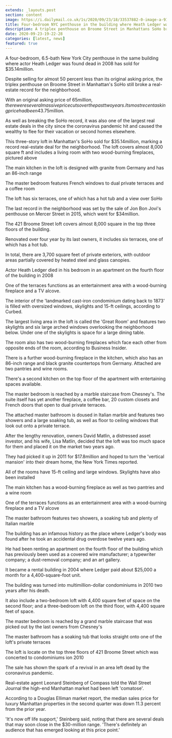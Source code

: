```yaml
---
extends: _layouts.post
section: content
image: https://i.dailymail.co.uk/1s/2020/09/23/18/33537882-0-image-a-91_1600882665068.jpg 
title: Four-bedroom NYC penthouse in the building where Heath Ledger was found dead sells for $35.14million 
description: A triplex penthouse on Broome Street in Manhattans SoHo broke a real-estate record in the neighborhood, selling for $35.14million despite an earlier $65million price tag. 
date: 2020-09-23-19-22-28 
categories: [latest, news] 
featured: true 
--- 
```

A four-bedroom, 6.5-bath New York City penthouse in the same building where actor Heath Ledger was found dead in 2008 has sold for $35.14million.   

Despite selling for almost 50 percent less than its original asking price, the triplex penthouse on Broome Street in Manhattan's SoHo still broke a real-estate record for the neighborhood. 

With an original asking price of $65million, there were several massive price cuts over the past two years. Its most recent asking price had been $43.75million. 

As well as breaking the SoHo record, it was also one of the largest real estate deals in the city since the coronavirus pandemic hit and caused the wealthy to flee for their vacation or second homes elsewhere.  

This three-story loft in Manhattan's SoHo sold for $35.14million, marking a record real-estate deal for the neighborhood. The loft covers almost 8,000 square ft and includes a living room with two wood-burning fireplaces, pictured above

The main kitchen in the loft is designed with granite from Germany and has an 86-inch range

The master bedroom features French windows to dual private terraces and a coffee room

The loft has six terraces, one of which has a hot tub and a view over SoHo

The last record in the neighborhood was set by the sale of Jon Bon Jovi's penthouse on Mercer Street in 2015, which went for $34million.  

The 421 Broome Street loft covers almost 8,000 square in the top three floors of the building. 

Renovated over four year by its last owners, it includes six terraces, one of which has a hot tub. 

In total, there are 3,700 square feet of private exteriors, with outdoor areas partially covered by heated steel and glass canopies. 

Actor Heath Ledger died in his bedroom in an apartment on the fourth floor of the building in 2008

One of the terraces functions as an entertainment area with a wood-burning fireplace and a TV alcove. 

The interior of the 'landmarked cast-iron condominium dating back to 1873' is filled with oversized windows, skylights and 15-ft ceilings, according to Curbed. 

The largest living area in the loft is called the 'Great Room' and features two skylights and six large arched windows overlooking the neighborhood below. Under one of the skylights is space for a large dining table. 

The room also has two wood-burning fireplaces which face each other from opposite ends of the room, according to Business Insider. 

There is a further wood-burning fireplace in the kitchen, which also has an 86-inch range and black granite countertops from Germany. Attached are two pantries and wine rooms. 

There's a second kitchen on the top floor of the apartment with entertaining spaces available.  

The master bedroom is reached by a marble staircase from Chesney's. The suite itself has yet another fireplace, a coffee bar, 20 custom closets and French doors that open to dual private terraces. 

The attached master bathroom is doused in Italian marble and features two showers and a large soaking tub, as well as floor to ceiling windows that look out onto a private terrace.  

After the lengthy renovation, owners David Matlin, a distressed asset investor, and his wife, Lisa Matlin, decided that the loft was too much space for them and placed it on the market two years ago. 

They had picked it up in 2011 for $17.8million and hoped to turn the 'vertical mansion' into their dream home, the New York Times reported. 

All of the rooms have 15-ft ceiling and large windows. Skylights have also been installed

The main kitchen has a wood-burning fireplace as well as two pantries and a wine room

One of the terraces functions as an entertainment area with a wood-burning fireplace and a TV alcove

The master bathroom features two showers, a soaking tub and plenty of Italian marble

The building has an infamous history as the place where Ledger's body was found after he took an accidental drug overdose twelve years ago. 

He had been renting an apartment on the fourth floor of the building which has previously been used as a covered wire manufacturer; a typewriter company; a dust-removal company; and an art gallery. 

It became a rental building in 2004 where Ledger paid about $25,000 a month for a 4,400-square-foot unit. 

The building was turned into multimillion-dollar condominiums in 2010 two years after his death. 

It also include a two-bedroom loft with 4,400 square feet of space on the second floor; and a three-bedroom loft on the third floor, with 4,400 square feet of space. 

The master bedroom is reached by a grand marble staircase that was picked out by the last owners from Chesney's

The master bathroom has a soaking tub that looks straight onto one of the loft's private terraces

The loft is locate on the top three floors of 421 Broome Street which was concerted to condominiums ion 2010

The sale has shown the spark of a revival in an area left dead by the coronavirus pandemic. 

Real-estate agent Leonard Steinberg of Compass told the Wall Street Journal the high-end Manhattan market had been left 'comatose'. 

According to a Douglas Elliman market report, the median sales price for luxury Manhattan properties in the second quarter was down 11.3 percent from the prior year. 

'It's now off life support,' Steinberg said, noting that there are several deals that may soon close in the $30-million range. 'There's definitely an audience that has emerged looking at this price point.' 

